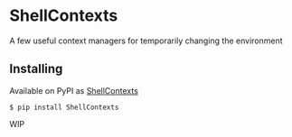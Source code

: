 # ShellContexts

A few useful context managers for temporarily changing the environment

## Installing

Available on PyPI as [ShellContexts](https://pypi.org/project/ShellContexts/)

```
$ pip install ShellContexts
```

WIP
